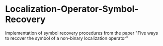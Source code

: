 # Localization-Operator-Symbol-Recovery
 Implementation of symbol recovery procedures from the paper "Five ways to recover the symbol of a non-binary localization operator"
